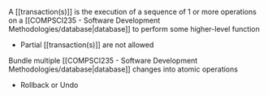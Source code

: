A [[transaction(s)]] is the execution of a sequence of 1 or more operations on a [[COMPSCI235 - Software Development Methodologies/database|database]] to perform some higher-level function
- Partial [[transaction(s)]] are not allowed

Bundle multiple [[COMPSCI235 - Software Development Methodologies/database|database]] changes into atomic operations
- Rollback or Undo 